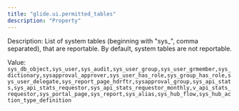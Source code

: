```yaml
---
title: "glide.ui.permitted_tables"
description: "Property"
---
```


Description: List of system tables (beginning with "sys_", comma separated), that are reportable. By default, system tables are not reportable.
		

Value: `sys_db_object,sys_user,sys_audit,sys_user_group,sys_user_grmember,sys_dictionary,sysapproval_approver,sys_user_has_role,sys_group_has_role,sys_user_delegate,sys_report_page_hdrftr,sysapproval_group,sys_api_stats,sys_api_stats_requestor,sys_api_stats_requestor_monthly,v_api_stats_requestor,sys_portal_page,sys_report,sys_alias,sys_hub_flow,sys_hub_action_type_definition`